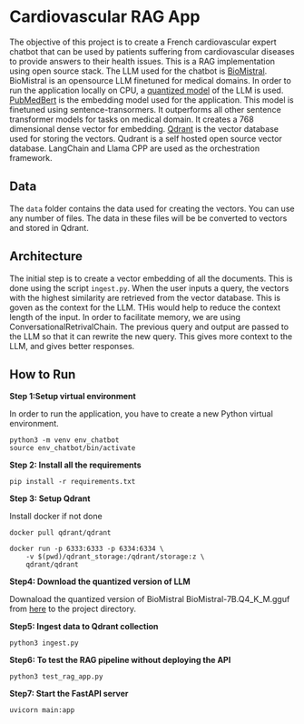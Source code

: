 # Cardiovascular RAG App

The objective of this project is to create a French cardiovascular expert chatbot that can be used by patients suffering from cardiovascular diseases to provide answers to their health issues. This is a RAG implementation using open source stack. The LLM used for the chatbot is [BioMistral](https://huggingface.co/BioMistral/BioMistral-7B). BioMistral is an opensource LLM finetuned for medical domains. In order to run the application locally on CPU, a [quantized model](https://huggingface.co/MaziyarPanahi/BioMistral-7B-GGUF) of the LLM is used. [PubMedBert](https://huggingface.co/NeuML/pubmedbert-base-embeddings) is the embedding model used for the application. This model is finetuned using sentence-transormers. It outperforms all other sentence transformer models for tasks on medical domain. It creates a 768 dimensional dense vector for embedding. [Qdrant](https://qdrant.tech/) is the vector database used for storing the vectors. Qudrant is a self hosted open source vector database. LangChain and Llama CPP are used as the orchestration framework.


## Data
The `data` folder contains the data used for creating the vectors. You can use any number of files. The data in these files will be be converted to vectors and stored in Qdrant. 


## Architecture

The initial step is to create a vector embedding of all the documents. This is done using the script `ingest.py`. When the user inputs a query, the vectors with the highest similarity are retrieved from the vector database. This is goven as the context for the LLM. THis would help to reduce the context length of the input. In order to facilitate memory, we are using ConversationalRetrivalChain. The previous query and output are passed to the LLM so that it can rewrite the new query. This gives more context to the LLM, and gives better responses. 

## How to Run

<b>Step 1:Setup virtual environment</b>

In order to run the application, you have to create a new Python virtual environment.

```
python3 -m venv env_chatbot
source env_chatbot/bin/activate
```

<b>Step 2: Install all the requirements</b>

```
pip install -r requirements.txt
```

<b>Step 3: Setup Qdrant</b>

Install docker if not done

```
docker pull qdrant/qdrant

docker run -p 6333:6333 -p 6334:6334 \
    -v $(pwd)/qdrant_storage:/qdrant/storage:z \
    qdrant/qdrant

```

<b>Step4: Download the quantized version of LLM</b>

Downaload the quantized version of BioMistral BioMistral-7B.Q4_K_M.gguf from [here](https://huggingface.co/MaziyarPanahi/BioMistral-7B-GGUF) to the project directory.

<b>Step5: Ingest data to Qdrant collection</b>

```
python3 ingest.py
```

<b>Step6: To test the RAG pipeline without deploying the API</b>

```
python3 test_rag_app.py
```

<b>Step7: Start the FastAPI server </b>

```
uvicorn main:app
```






